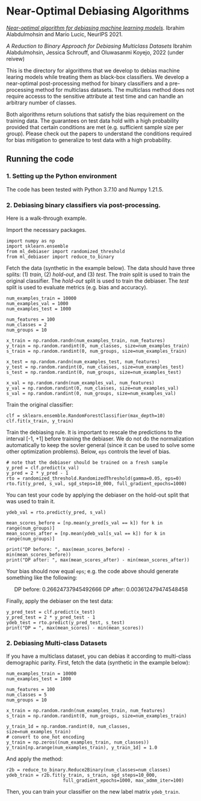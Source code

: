 # Near-Optimal Debiasing Algorithms

[*Near-optimal algorithm for debiasing machine learning models*](https://arxiv.org/abs/2106.12887).
Ibrahim Alabdulmohsin and Mario Lucic, NeurIPS 2021.

*A Reduction to Binary Approach for Debiasing Multiclass Datasets*
Ibrahim Alabdulmohsin, Jessica Schrouff, and Oluwasanmi Koyejo, 2022 (under reivew)

This is the directory for algorithms that we develop to debias machine learing
models while treating them as black-box classifiers. We develop a near-optimal
post-processing method for binary classifiers and a pre-processing method for
multiclass datasets. The multiclass method does not require accesss to the
sensitive attribute at test time and can handle an arbitrary number of classes.

Both algorithms return solutions that satisfy the bias requirement on the
training data. The guarantees on test data hold with a high probability provided
that certain conditions are met (e.g. sufficient sample size per group). Please
check out the papers to understand the conditions required for bias mitigation
to generalize to test data with a high probability.

## Running the code

### 1. Setting up the Python environment
The code has been tested with Python 3.7.10 and Numpy 1.21.5.

### 2. Debiasing binary classifiers via post-processing.
Here is a walk-through example.

Import the necessary packages.
```
import numpy as np
import sklearn.ensemble
from ml_debiaser import randomized_threshold
from ml_debiaser import reduce_to_binary
```

Fetch the data (synthetic in the example below). The data should have three
splits: (1) *train*, (2) *hold-out*, and (3) *test*. The *train* split is used
to train the original classifier. The *hold-out* split is used to train the
debiaser. The *test* split is used to evaluate metrics (e.g. bias and accuracy).

```
num_examples_train = 10000
num_examples_val = 1000
num_examples_test = 1000

num_features = 100
num_classes = 2
num_groups = 10

x_train = np.random.randn(num_examples_train, num_features)
y_train = np.random.randint(0, num_classes, size=num_examples_train)
s_train = np.random.randint(0, num_groups, size=num_examples_train)

x_test = np.random.randn(num_examples_test, num_features)
y_test = np.random.randint(0, num_classes, size=num_examples_test)
s_test = np.random.randint(0, num_groups, size=num_examples_test)

x_val = np.random.randn(num_examples_val, num_features)
y_val = np.random.randint(0, num_classes, size=num_examples_val)
s_val = np.random.randint(0, num_groups, size=num_examples_val)
```

Train the original classifier:
```
clf = sklearn.ensemble.RandomForestClassifier(max_depth=10)
clf.fit(x_train, y_train)
```

Train the debiasing rule. It is important to rescale the predictions to the
interval [-1, +1] before training the debiaser. We do not do the normalization
automatically to keep the sovler general (since it can be used to solve some
other optimization problems). Below, ```eps``` controls the level of bias.
```
# note that the debiaser should be trained on a fresh sample
y_pred = clf.predict(x_val)
y_pred = 2 * y_pred - 1
rto = randomized_threshold.RandomizedThreshold(gamma=0.05, eps=0)
rto.fit(y_pred, s_val, sgd_steps=10_000, full_gradient_epochs=1000)
```

You can test your code by applying the debiaser on the hold-out split that was
used to train it.

```
ydeb_val = rto.predict(y_pred, s_val)

mean_scores_before = [np.mean(y_pred[s_val == k]) for k in range(num_groups)]
mean_scores_after = [np.mean(ydeb_val[s_val == k]) for k in range(num_groups)]

print("DP before: ", max(mean_scores_before) - min(mean_scores_before))
print("DP after: ", max(mean_scores_after) - min(mean_scores_after))
```
Your bias should now equal ```eps```; e.g. the code above should generate
something like the following:
<center>
  DP before:  0.26624737945492666
  DP after:  0.003612479474548458
</center>


Finally, apply the debiaser on the test data:
```
y_pred_test = clf.predict(x_test)
y_pred_test = 2 * y_pred_test - 1
ydeb_test = rto.predict(y_pred_test, s_test)
print("DP = ", max(mean_scores) - min(mean_scores))
```

### 2. Debiasing Multi-class Datasets
If you have a multiclass dataset, you can debias it according to multi-class
demographic parity. First, fetch the data (synthetic in the example below):

```
num_examples_train = 10000
num_examples_test = 1000

num_features = 100
num_classes = 5
num_groups = 10

x_train = np.random.randn(num_examples_train, num_features)
s_train = np.random.randint(0, num_groups, size=num_examples_train)

y_train_1d = np.random.randint(0, num_classes, size=num_examples_train)
# convert to one_hot encoding
y_train = np.zeros((num_examples_train, num_classes))
y_train[np.arange(num_examples_train), y_train_1d] = 1.0
```

And apply the method:
```
r2b = reduce_to_binary.Reduce2Binary(num_classes=num_classes)
ydeb_train = r2b.fit(y_train, s_train, sgd_steps=10_000,
                     full_gradient_epochs=1000, max_admm_iter=100)
```
Then, you can train your classifier on the new label matrix ```ydeb_train```.
